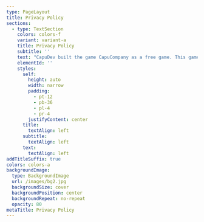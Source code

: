 ```yaml
---
type: PageLayout
title: Privacy Policy
sections:
  - type: TextSection
    colors: colors-f
    variant: variant-a
    title: Privacy Policy
    subtitle: ''
    text: "CapuDev built the game CapuCompany as a free game. This game is provided by CapuDev at no cost and is intended for use as is. CapuCompany is based on another popular game, called Lethal Company. CapuCompany is not associated with Lethal Company, nor it's owner, Zeekerss. This is an unofficial game.\n\nThis page is used to inform visitors about our policies regarding the collection, use, and disclosure of personal information if anyone decides to use our game.\n\nIf you choose to use our game, then you agree to the collection and use of information concerning this policy. The Personal Information that we collect is used for providing and improving the game. We will not use or share your information with anyone except as described in this Privacy Policy.\n\nThe terms used in this Privacy Policy have the same meanings as in our Terms and Conditions, which are accessible at CapuCompany unless otherwise defined in this Privacy Policy.\n\n## Information Collection and Use\n\nFor a better experience, while using our game, we may require you to provide us with certain personally identifiable information, including but not limited to your IP Address, Device Model and Version, Meta Horizon Display Name, and Meta Horizon Username. The information that we request will be retained by us and used as described in this privacy policy.\n\nThe game does use third-party games that may collect information used to identify you.\n\nLink to the privacy policy of third-party service providers used by the game\n\n*   [Unity](https://unity3d.com/legal/privacy-policy)\n\n*   [Epic Online Services](https://www.epicgames.com/site/en-US/privacypolicy)\n\n*   [Mirror Networking](https://mirror-networking.com/privacy-policy/)\n\n*   [Backtrace](https://backtrace.io/)\n\n*   [Meta](https://facebook.com/privacy/policy)\n\n*   [GitHub](https://docs.github.com/en/site-policy/privacy-policies/github-general-privacy-statement)\n\n## Log Data\n\nWe want to inform you that whenever you use our game, in the case of an error in the game we collect data and information (through third-party products) on your device called Log Data. This Log Data may include information such as your device's Internet Protocol (“IP”) address, device name, operating system version, the configuration of the game when utilizing our game, the time and date of your use of the game, and other statistics. You may request to delete your data from our game and services by contacting <capucompanyvrgame@gmail.com> or\_<glitchedcatstudios@gmail.com>.\n\n## Cookies\n\nCookies are files with a small amount of data that are commonly used as anonymous unique identifiers. These are sent to your browser from the websites that you visit and are stored on your device's internal memory.\n\nThis game does not use these “cookies” explicitly. However, the game may use third-party code and libraries that use “cookies” to collect information and improve their games. You have the option to either accept or refuse these cookies and know when a cookie is being sent to your device. If you choose to refuse our cookies, you may not be able to use some portions of this game.\n\n## Service Providers\n\nWe may employ third-party companies and individuals for the following reasons:\n\n*   To facilitate our game;\n\n*   To provide the game on our behalf;\n\n*   To assist us in analyzing how our game is used.\n\nWe want to inform users of this game that these third parties have access to their Personal Information. The reason is to perform the tasks assigned to them on our behalf. However, they are obligated not to disclose or use the information for any other purpose.\n\n## Security\n\nWe value your trust in providing us with your Personal Information, thus we are striving to use commercially acceptable means of protecting it. But remember that no method of transmission over the internet, or method of electronic storage is 100% secure and reliable, and we cannot guarantee its absolute security.\n\n## Links to Other Sites\n\nThis game may contain links to other sites. If you click on a third-party link, you will be directed to that site. Note that these external sites are not operated by us. Therefore, we strongly advise you to review the Privacy Policy of these websites. We have no control over and assume no responsibility for the content, privacy policies, or practices of any third-party sites or services.\n\n## Changes to This Privacy Policy\n\nWe may update our Privacy Policy from time to time. Thus, you are advised to review this page periodically for any changes. We will notify you of any changes by posting the new Privacy Policy on this page.\n\nThis policy is effective as of 2024-10-03\n\n## Contact Us\n\nIf you have any questions or suggestions about our Privacy Policy, do not hesitate to contact us at <capucompanyvrgame@gmail.com> or <glitchedcatstudios@gmail.com>.\n"
    elementId: ''
    styles:
      self:
        height: auto
        width: narrow
        padding:
          - pt-12
          - pb-36
          - pl-4
          - pr-4
        justifyContent: center
      title:
        textAlign: left
      subtitle:
        textAlign: left
      text:
        textAlign: left
addTitleSuffix: true
colors: colors-a
backgroundImage:
  type: BackgroundImage
  url: /images/bg2.jpg
  backgroundSize: cover
  backgroundPosition: center
  backgroundRepeat: no-repeat
  opacity: 80
metaTitle: Privacy Policy
---
```

